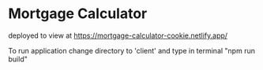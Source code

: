 ﻿# Mortgage Calculator

deployed to view at https://mortgage-calculator-cookie.netlify.app/

To run application change directory to 'client' and type in terminal "npm run build"
